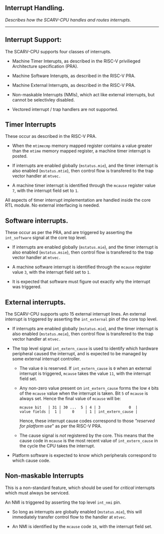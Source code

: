 
## Interrupt Handling.

*Describes how the SCARV-CPU handles and routes interrupts.*

---

## Interrupt Support:

The SCARV-CPU supports four classes of interrupts.

- Machine Timer Interupts, as described in the RISC-V privilieged
  Architecture specification (PRA).

- Machine Software Interupts, as described in the RISC-V PRA.

- Machine External Interrupts, as described in the RISC-V PRA.

- Non-maskable Interrupts (NMIs), which act like external interrupts,
  but cannot be selectivley disabled.

- Vectored interrupt / trap handlers are not supported.

## Timer Interrupts

These occur as described in the RISC-V PRA.

- When the `mtimecmp` memory mapped register contains a value greater
  than the `mtime` memory mapped register, a machine timer interrupt
  is posted.

- If interrupts are enabled globally (`mstatus.mie`), and the
  timer interrupt is also enabled (`mstatus.mtie`), then control
  flow is transfered to the trap vector handler at `mtvec.`

- A machine timer interrupt is identified through the `mcause` register
  value `7`, with the interrupt field set to `1`.

All aspects of timer interrupt implementation are handled inside the
core RTL module.
No external interfacing is needed.

## Software interrupts.

These occur as per the PRA, and are triggered by asserting the
`int_software` signal at the core top level.

- If interrupts are enabled globally (`mstatus.mie`), and the
  timer interrupt is also enabled (`mstatus.msie`), then control
  flow is transfered to the trap vector handler at `mtvec.`

- A machine software interrupt is identified through the `mcause` register
  value `3`, with the interrupt field set to `1`.

- It is expected that software must figure out exactly why the interrupt
  was triggered.

## External interrupts.

The SCARV-CPU supports upto 15 external interrupt lines.
An external interrupt is triggered by asserting the `int_external`
pin of the core top level.

- If interrupts are enabled globally (`mstatus.mie`), and the
  timer interrupt is also enabled (`mstatus.meie`), then control
  flow is transfered to the trap vector handler at `mtvec.`

- The top level signal `int_extern_cause` is used to identify which
  hardware peripheral caused the interrupt, and is expected to be
  managed by some external interrupt controller.

  - The value `0` is reserved. If `int_extern_cause` is `0` when
    an external interrupt is triggered, `mcause` takes the value
    `11`, with the interrupt field set.

  - Any non-zero value present on `int_extern_cause` forms the low
    `4` bits of the `mcause` value when the interrupt is taken.
    Bit `5` of `mcause` is always set. Hence the final value of
    `mcause` will be:

    ```
    mcause bit   | 31 | 30 ...  5 | 4 | 3             0  |
    value fields |  1 |     0     | 1 | int_extern_cause |
    ```

    Hence, these interrupt cause codes correspond to those
    *"reserved for platform use*" as per the RISC-V PRA.

  - The cause signal is *not* registered by the core.
    This means that the cause code in `mcause` is the most recent
    value of `int_extern_cause` in the cycle the CPU takes
    the interrupt.

- Platform software is expected to know which peripherals correspond to
  which cause code.

## Non-maskable Interrupts

This is a non-standard feature, which should be used for *critical*
interrupts which must always be serviced.

An NMI is triggered by asserting the top level `int_nmi` pin.

- So long as interrupts are globally enabled (`mstatus.mie`), this
  will immediately transfer control flow to the handler at
  `mtvec`.

- An NMI is identified by the `mcause` code `16`, with the interrupt
  field set.

